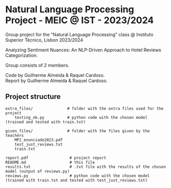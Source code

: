 # Natural Language Processing Project - MEIC @ IST - 2023/2024

Group project for the "Natural Language Processing" class @ Instituto Superior Técnico, Lisbon 2023/2024

Analyzing Sentiment Nuances: An NLP-Driven Approach to Hotel Reviews Categorization.

Group consists of 2 members.

Code by Guilherme Almeida & Raquel Cardoso.<br>
Report by Guilherme Almeida & Raquel Cardoso.

## Project structure

```
extra_files/               # folder with the extra files used for the project
    testing_nb.py          # python code with the chosen model (trained and tested with train.txt)

given_files/               # folder with the files given by the teachers
    MP2_enunciado2023.pdf
    test_just_reviews.txt
    train.txt

report.pdf                  # project report  
README.md                   # this file
results.txt                 # .txt file with the results of the chosen model (output of reviews.py)
reviews.py                  # python code with the chosen model (trained with train.txt and tested with test_just_reviews.txt)
```
